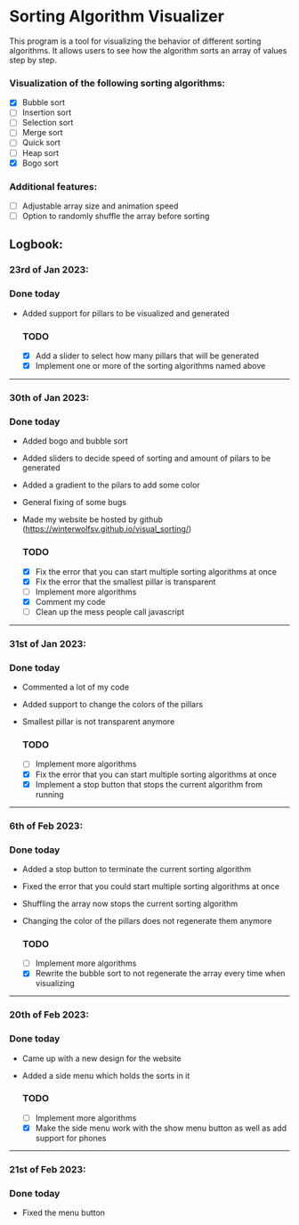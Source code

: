 # Sorting Algorithm Visualizer

This program is a tool for visualizing the behavior of different sorting algorithms. It allows users to see how the
algorithm sorts an array of values step by step.

### Visualization of the following sorting algorithms:

- [X] Bubble sort
- [ ] Insertion sort
- [ ] Selection sort
- [ ] Merge sort
- [ ] Quick sort
- [ ] Heap sort
- [X] Bogo sort

### Additional features:

- [ ] Adjustable array size and animation speed
- [ ] Option to randomly shuffle the array before sorting

## Logbook:

### 23rd of Jan 2023:

### Done today

- Added support for pillars to be visualized and generated
  ### TODO

    - [X] Add a slider to select how many pillars that will be generated
    - [X] Implement one or more of the sorting algorithms named above

---

### 30th of Jan 2023:

### Done today

- Added bogo and bubble sort
- Added sliders to decide speed of sorting and amount of pilars to be generated
- Added a gradient to the pilars to add some color
- General fixing of some bugs
- Made my website be hosted by github (https://winterwolfsv.github.io/visual_sorting/)

  ### TODO

    - [X] Fix the error that you can start multiple sorting algorithms at once
    - [X] Fix the error that the smallest pillar is transparent
    - [ ] Implement more algorithms
    - [X] Comment my code
    - [ ] Clean up the mess people call javascript

---

### 31st of Jan 2023:

### Done today

- Commented a lot of my code
- Added support to change the colors of the pillars
- Smallest pillar is not transparent anymore

  ### TODO

    - [ ] Implement more algorithms
    - [X] Fix the error that you can start multiple sorting algorithms at once
    - [X] Implement a stop button that stops the current algorithm from running

---

### 6th of Feb 2023:

### Done today

- Added a stop button to terminate the current sorting algorithm
- Fixed the error that you could start multiple sorting algorithms at once
- Shuffling the array now stops the current sorting algorithm
- Changing the color of the pillars does not regenerate them anymore

  ### TODO

    - [ ] Implement more algorithms
    - [X] Rewrite the bubble sort to not regenerate the array every time when visualizing

---

### 20th of Feb 2023:

### Done today

- Came up with a new design for the website
- Added a side menu which holds the sorts in it

  ### TODO

    - [ ] Implement more algorithms
    - [X] Make the side menu work with the show menu button as well as add support for phones

---

### 21st of Feb 2023:

### Done today

- Fixed the menu button